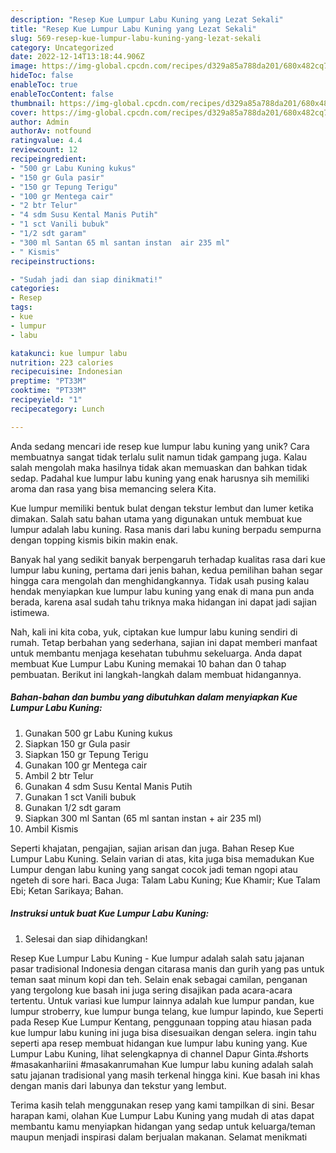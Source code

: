 ```yaml
---
description: "Resep Kue Lumpur Labu Kuning yang Lezat Sekali"
title: "Resep Kue Lumpur Labu Kuning yang Lezat Sekali"
slug: 569-resep-kue-lumpur-labu-kuning-yang-lezat-sekali
category: Uncategorized
date: 2022-12-14T13:18:44.906Z
image: https://img-global.cpcdn.com/recipes/d329a85a788da201/680x482cq70/kue-lumpur-labu-kuning-foto-resep-utama.jpg
hideToc: false
enableToc: true
enableTocContent: false
thumbnail: https://img-global.cpcdn.com/recipes/d329a85a788da201/680x482cq70/kue-lumpur-labu-kuning-foto-resep-utama.jpg
cover: https://img-global.cpcdn.com/recipes/d329a85a788da201/680x482cq70/kue-lumpur-labu-kuning-foto-resep-utama.jpg
author: Admin
authorAv: notfound
ratingvalue: 4.4
reviewcount: 12
recipeingredient:
- "500 gr Labu Kuning kukus"
- "150 gr Gula pasir"
- "150 gr Tepung Terigu"
- "100 gr Mentega cair"
- "2 btr Telur"
- "4 sdm Susu Kental Manis Putih"
- "1 sct Vanili bubuk"
- "1/2 sdt garam"
- "300 ml Santan 65 ml santan instan  air 235 ml"
- " Kismis"
recipeinstructions:

- "Sudah jadi dan siap dinikmati!"
categories:
- Resep
tags:
- kue
- lumpur
- labu

katakunci: kue lumpur labu 
nutrition: 223 calories
recipecuisine: Indonesian
preptime: "PT33M"
cooktime: "PT33M"
recipeyield: "1"
recipecategory: Lunch

---
```





Anda sedang mencari ide resep kue lumpur labu kuning yang unik? Cara membuatnya sangat tidak terlalu sulit namun tidak gampang juga. Kalau salah mengolah maka hasilnya tidak akan memuaskan dan bahkan tidak sedap. Padahal kue lumpur labu kuning yang enak harusnya sih memiliki aroma dan rasa yang bisa memancing selera Kita.





Kue lumpur memiliki bentuk bulat dengan tekstur lembut dan lumer ketika dimakan. Salah satu bahan utama yang digunakan untuk membuat kue lumpur adalah labu kuning. Rasa manis dari labu kuning berpadu sempurna dengan topping kismis bikin makin enak.

Banyak hal yang sedikit banyak berpengaruh terhadap kualitas rasa dari kue lumpur labu kuning, pertama dari jenis bahan, kedua pemilihan bahan segar hingga cara mengolah dan menghidangkannya. Tidak usah pusing kalau hendak menyiapkan kue lumpur labu kuning yang enak di mana pun anda berada, karena asal sudah tahu triknya maka hidangan ini dapat jadi sajian istimewa.






Nah, kali ini kita coba, yuk, ciptakan kue lumpur labu kuning sendiri di rumah. Tetap berbahan yang sederhana, sajian ini dapat memberi manfaat untuk membantu menjaga kesehatan tubuhmu sekeluarga. Anda dapat membuat Kue Lumpur Labu Kuning memakai 10 bahan dan 0 tahap pembuatan. Berikut ini langkah-langkah dalam membuat hidangannya.

<!--inarticleads1-->

##### Bahan-bahan dan bumbu yang dibutuhkan dalam menyiapkan Kue Lumpur Labu Kuning:

1. Gunakan 500 gr Labu Kuning kukus
1. Siapkan 150 gr Gula pasir
1. Siapkan 150 gr Tepung Terigu
1. Gunakan 100 gr Mentega cair
1. Ambil 2 btr Telur
1. Gunakan 4 sdm Susu Kental Manis Putih
1. Gunakan 1 sct Vanili bubuk
1. Gunakan 1/2 sdt garam
1. Siapkan 300 ml Santan (65 ml santan instan + air 235 ml)
1. Ambil  Kismis


Seperti khajatan, pengajian, sajian arisan dan juga. Bahan Resep Kue Lumpur Labu Kuning. Selain varian di atas, kita juga bisa memadukan Kue Lumpur dengan labu kuning yang sangat cocok jadi teman ngopi atau ngeteh di sore hari. Baca Juga: Talam Labu Kuning; Kue Khamir; Kue Talam Ebi; Ketan Sarikaya; Bahan. 

<!--inarticleads2-->

##### Instruksi untuk buat Kue Lumpur Labu Kuning:


1. Selesai dan siap dihidangkan!

Resep Kue Lumpur Labu Kuning - Kue lumpur adalah salah satu jajanan pasar tradisional Indonesia dengan citarasa manis dan gurih yang pas untuk teman saat minum kopi dan teh. Selain enak sebagai camilan, penganan yang tergolong kue basah ini juga sering disajikan pada acara-acara tertentu. Untuk variasi kue lumpur lainnya adalah kue lumpur pandan, kue lumpur stroberry, kue lumpur bunga telang, kue lumpur lapindo, kue Seperti pada Resep Kue Lumpur Kentang, penggunaan topping atau hiasan pada kue lumpur labu kuning ini juga bisa disesuaikan dengan selera. ingin tahu seperti apa resep membuat hidangan kue lumpur labu kuning yang. Kue Lumpur Labu Kuning, lihat selengkapnya di channel Dapur Ginta.#shorts #masakanhariini #masakanrumahan Kue lumpur labu kuning adalah salah satu jajanan tradisional yang masih terkenal hingga kini. Kue basah ini khas dengan manis dari labunya dan tekstur yang lembut. 

Terima kasih telah menggunakan resep yang kami tampilkan di sini. Besar harapan kami, olahan Kue Lumpur Labu Kuning yang mudah di atas dapat membantu kamu menyiapkan hidangan yang sedap untuk keluarga/teman maupun menjadi inspirasi dalam berjualan makanan. Selamat menikmati
